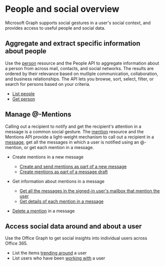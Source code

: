 # People and social overview

Microsoft Graph supports social gestures in a user's social context, and provides access to useful people and social data.

## Aggregate and extract specific information about people

Use the [person](../resources/person.md) resource and the People API to aggregate information 
about a person from across mail, contacts, and social networks. The results are ordered by their 
relevance based on mutliple communication, collaboration, and business relationships. The API
lets you browse, sort, select, filter, or search for persons based on your criteria.

- [List people](../api/user_list_people.md)
- [Get person](../api/person_get.md)


## Manage @-Mentions

Calling out a recipient to notify and get the recipient's attention in a message is a common social gesture.
The [mention](../resources/mention.md) resource and the Mentions API provide a light-weight mechanism to call out 
a recipient in a [message](../resources/message.md), get all the messages in which a user is notified using an @-mention, 
or get each mention in a message. 
 

<!--
Include the next sentence when supporting events.

**Mention** is also supported by [Event](../resources/event.md).

-->

- Create mentions in a new message

  - [Create and send mentions as part of a new message](../api/user_sendmail.md#request-2)
  - [Create mentions as part of a message draft](../api/user_post_messages.md#request-2)

- Get information about mentions in a message

  - [Get all the messages in the signed-in user's mailbox that mention the user](../api/user_list_messages.md#request-2)
  - [Get details of each mention in a message](../api/message_get.md#request-2)

- [Delete a mention](../api/message_delete.md#request-2) in a message



## Access social data around and about a user

Use the Office Graph to get social insights into individual users across Office 365.

- List the items [trending around](../api/user_list_trendingaround.md) a user
- List users who have been [working with](../api/user_list_workingwith.md) a user


